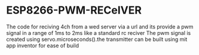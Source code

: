 # ESP8266-PWM-RECeIVER


The code for reciving 4ch from a wed server via a url and its provide a pwm signal in a range of 1ms to 2ms like a standard rc reciver
The pwm signal is created using servo.microseconds().the transmitter can be built using mit app inventor for ease of build 
